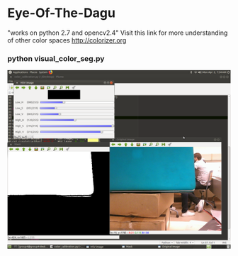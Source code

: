 # Eye-Of-The-Dagu
"works on python 2.7 and opencv2.4"
Visit this link for more understanding of other color spaces http://colorizer.org 

### python visual_color_seg.py

![alt text](https://github.com/ShehabMMohamed/Embedded-Vision/blob/master/output.png)
